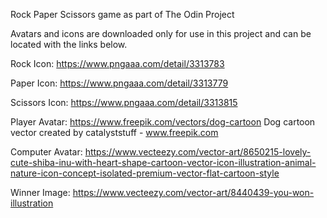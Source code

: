 Rock Paper Scissors game as part of The Odin Project

Avatars and icons are downloaded only for use in this project and can be located with the links below. 

Rock Icon: https://www.pngaaa.com/detail/3313783

Paper Icon: https://www.pngaaa.com/detail/3313779

Scissors Icon: https://www.pngaaa.com/detail/3313815

Player Avatar:
https://www.freepik.com/vectors/dog-cartoon
Dog cartoon vector created by catalyststuff - www.freepik.com

Computer Avatar:
https://www.vecteezy.com/vector-art/8650215-lovely-cute-shiba-inu-with-heart-shape-cartoon-vector-icon-illustration-animal-nature-icon-concept-isolated-premium-vector-flat-cartoon-style

Winner Image:
https://www.vecteezy.com/vector-art/8440439-you-won-illustration